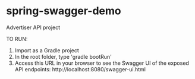 # spring-swagger-demo
Advertiser API project

TO RUN:
1. Import as a Gradle project
2. In the root folder, type 'gradle bootRun'
3. Access this URL in your browser to see the Swagger UI of the exposed API endpoints:
http://localhost:8080/swagger-ui.html

